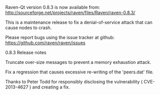 Raven-Qt version 0.8.3 is now available from:
  http://sourceforge.net/projects/raven/files/Raven/raven-0.8.3/

This is a maintenance release to fix a denial-of-service attack that
can cause nodes to crash.

Please report bugs using the issue tracker at github:
  https://github.com/raven/raven/issues

0.8.3 Release notes

Truncate over-size messages to prevent a memory exhaustion attack.

Fix a regression that causes excessive re-writing of the 'peers.dat' file.


Thanks to Peter Todd for responsibly disclosing the vulnerability
( CVE-2013-4627 ) and creating a fix.
